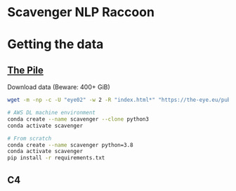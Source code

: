 # Scavenger NLP Raccoon

# Getting the data
## [The Pile](https://pile.eleuther.ai/)
Download data (Beware: 400+ GiB)
```bash
wget -m -np -c -U "eye02" -w 2 -R "index.html*" "https://the-eye.eu/public/AI/pile/"
```

```bash
# AWS DL machine environment
conda create --name scavenger --clone python3
conda activate scavenger

# From scratch
conda create --name scavenger python=3.8
conda activate scavenger
pip install -r requirements.txt
```

## C4
